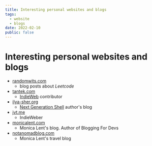 ```yaml
---
title: Interesting personal websites and blogs
tags:
  - website
  - blogs
date: 2022-02-10
public: false
---
```


# Interesting personal websites and blogs

* [randomwits.com](https://randomwits.com)
  * blog posts about *Leetcode*
* [tantek.com](https://tantek.com)
  * [IndieWeb](IndieWeb.md) contributor
* [ilya-sher.org](https://ilya-sher.org/)
  * [Next Generation Shell](https://ngs-lang.org) author's blog
* [jvt.me](https://www.jvt.me)
  * IndieWeber
* [monicalent.com](https://monicalent.com)
  * Monica Lent's blog. Author of Blogging For Devs
* [notanomadblog.com](https://notanomadblog.com)
  * Monica Lent's travel blog
